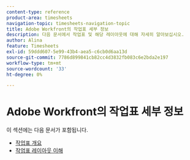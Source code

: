 ```yaml
---
content-type: reference
product-area: timesheets
navigation-topic: timesheets-navigation-topic
title: Adobe Workfront의 작업표 세부 정보
description: 다음 문서에서 작업표 및 해당 레이아웃에 대해 자세히 알아보십시오.
author: Alina
feature: Timesheets
exl-id: 59ddd607-5e99-43b4-aea5-c6cb0d6aa13d
source-git-commit: 7786d899841cb82cc4d3832fb083c6e2bda2e197
workflow-type: tm+mt
source-wordcount: '33'
ht-degree: 0%

---
```


# Adobe Workfront의 작업표 세부 정보

이 섹션에는 다음 문서가 포함됩니다.

* [작업표 개요](../../timesheets/timesheets/timesheets-overview.md)
* [작업표 레이아웃 이해](../../timesheets/timesheets/timesheet-layout.md)
